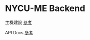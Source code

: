 # NYCU-ME Backend

主機建設 [參考](https://github.com/NYCU-ME/backend/wiki/NYCU-ME-%E4%B8%BB%E6%A9%9F%E6%9E%B6%E8%A8%AD)

API Docs [參考](https://github.com/NYCU-ME/backend/wiki/NYCU-ME-APIs-Docs)

